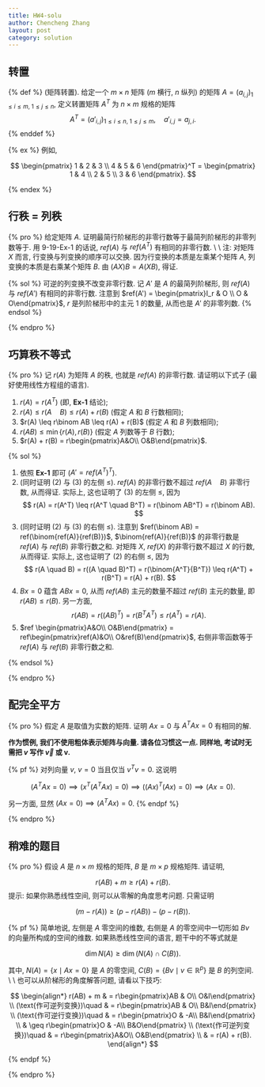 ```yaml
---
title: HW4-solu
author: Chencheng Zhang
layout: post
category: solution
---
```


## 转置

{% def %}
(矩阵转置). 给定一个 $m \times n$ 矩阵 ($m$ 横行, $n$ 纵列) 的矩阵 $A = (a_{i,j})_{1 \leq i \leq m, \ 1 \leq j \leq n}$, 定义转置矩阵 $A^T$ 为 $n \times m$ 规格的矩阵
$$
A^T = (a'_{i,j})_{1 \leq i \leq n, \ 1 \leq j \leq m},\quad a'_{i,j}= a_{j,i}.
$$
{% enddef %}

{% ex %}
例如,

$$
\begin{pmatrix}
1 & 2 & 3 \\
4 & 5 & 6
\end{pmatrix}^T = \begin{pmatrix}
1 & 4 \\
2 & 5 \\
3 & 6
\end{pmatrix}.
$$

{% endex %}

## 行秩 $=$ 列秩

{% pro %}
给定矩阵 $A$. 证明最简行阶梯形的非零行数等于最简列阶梯形的非零列数等于. 用 9-19-Ex-1 的话说, $ref(A)$ 与 $ref(A^T)$ 有相同的非零行数.
\\
\\
注: 对矩阵 $X$ 而言, 行变换与列变换的顺序可以交换. 因为行变换的本质是左乘某个矩阵 $A$, 列变换的本质是右乘某个矩阵 $B$. 由 $(AX)B = A(XB)$, 得证.

{% sol %}
可逆的列变换不改变非零行数. 记 $A'$ 是 $A$ 的最简列阶梯形, 则 $ref(A)$ 与 $ref(A')$ 有相同的非零行数. 注意到 $ref(A') = \begin{pmatrix}I_r & O \\ O & O\end{pmatrix}$, $r$ 是列阶梯形中的主元 $1$ 的数量, 从而也是 $A'$ 的非零列数.
{% endsol %}

{% endpro %}

## 巧算秩不等式

{% pro %}
记 $r(A)$ 为矩阵 $A$ 的秩, 也就是 $ref(A)$ 的非零行数. 请证明以下式子 (最好使用线性方程组的语言).

1. $r(A) = r(A^T)$ (即, **Ex-1** 结论);
2. $r(A) \leq r(A \quad B) \leq r(A) + r(B)$ (假定 $A$ 和 $B$ 行数相同);
3. $r(A) \leq r\binom AB \leq r(A) + r(B)$ (假定 $A$ 和 $B$ 列数相同);
4. $r(AB) \leq \min\{r(A), r(B)\}$ (假定 $A$ 列数等于 $B$ 行数);
5. $r(A) + r(B) = r\begin{pmatrix}A&O\\ O&B\end{pmatrix}$.

{% sol %}

1. 依照 **Ex-1** 即可 ($A' = ref(A^T)^T$).
2. (同时证明 (2) 与 (3) 的左侧 $\leq$). $ref(A)$ 的非零行数不超过 $ref(A \quad B)$ 非零行数, 从而得证. 实际上, 这也证明了 (3) 的左侧 $\leq$, 因为
   $$
   r(A) = r(A^T) \leq r(A^T \quad B^T) = r(\binom AB^T) = r(\binom AB).
   $$
3. (同时证明 (2) 与 (3) 的右侧 $\leq$). 注意到 $ref(\binom AB) = ref(\binom{ref(A)}{ref(B)})$, $\binom{ref(A)}{ref(B)}$ 的非零行数是 $ref(A)$ 与 $ref(B)$ 非零行数之和. 对矩阵 $X$, $ref(X)$ 的非零行数不超过 $X$ 的行数, 从而得证. 实际上, 这也证明了 (2) 的右侧 $\leq$, 因为
   $$
   r(A \quad B) = r((A \quad B)^T) = r(\binom{A^T}{B^T}) \leq r(A^T) + r(B^T) = r(A) + r(B).
   $$
4. $Bx = 0$ 蕴含 $ABx = 0$, 从而 $ref(AB)$ 主元的数量不超过 $ref(B)$ 主元的数量, 即 $r(AB) \leq r(B)$. 另一方面,
   $$
   r(AB) = r((AB)^T) = r(B^T A^T) \leq r(A^T) = r(A).
   $$
5. $ref \begin{pmatrix}A&O\\ O&B\end{pmatrix} = ref\begin{pmatrix}ref(A)&O\\ O&ref(B)\end{pmatrix}$, 右侧非零函数等于 $ref(A)$ 与 $ref(B)$ 非零行数之和.

{% endsol %}

{% endpro %}

## 配完全平方

{% pro %}
假定 $A$ 是取值为实数的矩阵. 证明 $Ax = 0$ 与 $A^T Ax = 0$ 有相同的解.

**作为惯例, 我们不使用粗体表示矩阵与向量. 请各位习惯这一点. 同样地, 考试时无需把 $v$ 写作 $\overrightarrow v$ 或 $\mathbf v$.**

{% pf %}
对列向量 $v$, $v= 0$ 当且仅当 $v^Tv = 0$. 这说明

$$
(A^T Ax = 0) \implies (x^T (A^T A x) = 0) \implies ((Ax)^T(Ax) = 0) \implies (A x = 0).
$$

另一方面, 显然 $(Ax = 0) \implies (A^TAx) = 0$.
{% endpf %}

{% endpro %}

## 稍难的题目

{% pro %}
假设 $A$ 是 $n \times m$ 规格的矩阵, $B$ 是 $m \times p$ 规格矩阵. 请证明,

$$
r(AB) + m \geq r(A) + r(B).
$$
提示: 如果你熟悉线性空间, 则可以从零解的角度思考问题. 只需证明

$$
(m-r(A)) \geq (p-r(AB)) - (p-r(B)).
$$

{% pf %}
简单地说, 左侧是 $A$ 零空间的维数, 右侧是 $A$ 的零空间中一切形如 $Bv$ 的向量所构成的空间的维数. 如果熟悉线性空间的语言, 题干中的不等式就是

$$
\dim N (A) \geq \dim (N(A) \cap C(B)).
$$

其中, $N(A) = \{x \mid Ax = 0\}$ 是 $A$ 的零空间, $C(B) = \{Bv \mid v \in \mathbb{R}^p\}$ 是 $B$ 的列空间.
\\
\\
也可以从阶梯形的角度解答问题, 请看以下技巧:

$$
\begin{align*}
r(AB) + m & = r\begin{pmatrix}AB & O\\ O&I\end{pmatrix} \\
(\text{作可逆列变换})\quad & = r\begin{pmatrix}AB & O\\ B&I\end{pmatrix} \\
(\text{作可逆行变换})\quad & = r\begin{pmatrix}O & -A\\ B&I\end{pmatrix} \\
& \geq r\begin{pmatrix}O & -A\\ B&O\end{pmatrix} \\
(\text{作可逆列变换})\quad & = r\begin{pmatrix}A&O\\ O&B\end{pmatrix} \\
& = r(A) + r(B).
\end{align*}
$$

{% endpf %}

{% endpro %}
